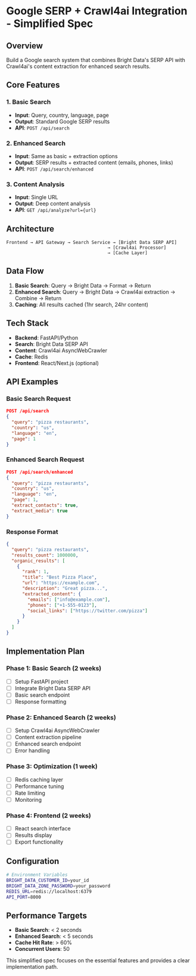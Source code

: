 # Google SERP + Crawl4ai Integration - Simplified Spec

## Overview
Build a Google search system that combines Bright Data's SERP API with Crawl4ai's content extraction for enhanced search results.

## Core Features

### 1. Basic Search
- **Input**: Query, country, language, page
- **Output**: Standard Google SERP results
- **API**: `POST /api/search`

### 2. Enhanced Search  
- **Input**: Same as basic + extraction options
- **Output**: SERP results + extracted content (emails, phones, links)
- **API**: `POST /api/search/enhanced`

### 3. Content Analysis
- **Input**: Single URL
- **Output**: Deep content analysis
- **API**: `GET /api/analyze?url={url}`

## Architecture

```
Frontend → API Gateway → Search Service → [Bright Data SERP API]
                                      → [Crawl4ai Processor]
                                      → [Cache Layer]
```

## Data Flow

1. **Basic Search**: Query → Bright Data → Format → Return
2. **Enhanced Search**: Query → Bright Data → Crawl4ai extraction → Combine → Return
3. **Caching**: All results cached (1hr search, 24hr content)

## Tech Stack

- **Backend**: FastAPI/Python
- **Search**: Bright Data SERP API  
- **Content**: Crawl4ai AsyncWebCrawler
- **Cache**: Redis
- **Frontend**: React/Next.js (optional)

## API Examples

### Basic Search Request
```json
POST /api/search
{
  "query": "pizza restaurants",
  "country": "us",
  "language": "en",
  "page": 1
}
```

### Enhanced Search Request
```json
POST /api/search/enhanced  
{
  "query": "pizza restaurants",
  "country": "us",
  "language": "en", 
  "page": 1,
  "extract_contacts": true,
  "extract_media": true
}
```

### Response Format
```json
{
  "query": "pizza restaurants",
  "results_count": 1000000,
  "organic_results": [
    {
      "rank": 1,
      "title": "Best Pizza Place",
      "url": "https://example.com",
      "description": "Great pizza...",
      "extracted_content": {
        "emails": ["info@example.com"],
        "phones": ["+1-555-0123"],
        "social_links": ["https://twitter.com/pizza"]
      }
    }
  ]
}
```

## Implementation Plan

### Phase 1: Basic Search (2 weeks)
- [ ] Setup FastAPI project
- [ ] Integrate Bright Data SERP API  
- [ ] Basic search endpoint
- [ ] Response formatting

### Phase 2: Enhanced Search (2 weeks)  
- [ ] Setup Crawl4ai AsyncWebCrawler
- [ ] Content extraction pipeline
- [ ] Enhanced search endpoint
- [ ] Error handling

### Phase 3: Optimization (1 week)
- [ ] Redis caching layer
- [ ] Performance tuning
- [ ] Rate limiting
- [ ] Monitoring

### Phase 4: Frontend (2 weeks)
- [ ] React search interface
- [ ] Results display
- [ ] Export functionality

## Configuration

```bash
# Environment Variables
BRIGHT_DATA_CUSTOMER_ID=your_id
BRIGHT_DATA_ZONE_PASSWORD=your_password
REDIS_URL=redis://localhost:6379
API_PORT=8000
```

## Performance Targets

- **Basic Search**: < 2 seconds
- **Enhanced Search**: < 5 seconds  
- **Cache Hit Rate**: > 60%
- **Concurrent Users**: 50

This simplified spec focuses on the essential features and provides a clear implementation path.